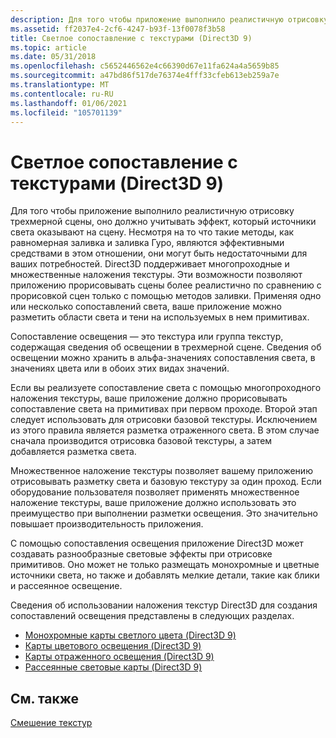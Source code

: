 ```yaml
---
description: Для того чтобы приложение выполнило реалистичную отрисовку трехмерной сцены, оно должно учитывать эффект, который источники света оказывают на сцену.
ms.assetid: ff2037e4-2cf6-4247-b93f-13f0078f3b58
title: Светлое сопоставление с текстурами (Direct3D 9)
ms.topic: article
ms.date: 05/31/2018
ms.openlocfilehash: c5652446562e4c66390d67e11fa624a4a5659b85
ms.sourcegitcommit: a47bd86f517de76374e4fff33cfeb613eb259a7e
ms.translationtype: MT
ms.contentlocale: ru-RU
ms.lasthandoff: 01/06/2021
ms.locfileid: "105701139"
---
```

# <a name="light-mapping-with-textures-direct3d-9"></a>Светлое сопоставление с текстурами (Direct3D 9)

Для того чтобы приложение выполнило реалистичную отрисовку трехмерной сцены, оно должно учитывать эффект, который источники света оказывают на сцену. Несмотря на то что такие методы, как равномерная заливка и заливка Гуро, являются эффективными средствами в этом отношении, они могут быть недостаточными для ваших потребностей. Direct3D поддерживает многопроходные и множественные наложения текстуры. Эти возможности позволяют приложению прорисовывать сцены более реалистично по сравнению с прорисовкой сцен только с помощью методов заливки. Применяя одно или несколько сопоставлений света, ваше приложение можно разметить области света и тени на используемых в нем примитивах.

Сопоставление освещения — это текстура или группа текстур, содержащая сведения об освещении в трехмерной сцене. Сведения об освещении можно хранить в альфа-значениях сопоставления света, в значениях цвета или в обоих этих видах значений.

Если вы реализуете сопоставление света с помощью многопроходного наложения текстуры, ваше приложение должно прорисовывать сопоставление света на примитивах при первом проходе. Второй этап следует использовать для отрисовки базовой текстуры. Исключением из этого правила является разметка отраженного света. В этом случае сначала производится отрисовка базовой текстуры, а затем добавляется разметка света.

Множественное наложение текстуры позволяет вашему приложению отрисовывать разметку света и базовую текстуру за один проход. Если оборудование пользователя позволяет применять множественное наложение текстуры, ваше приложение должно использовать это преимущество при выполнении разметки освещения. Это значительно повышает производительность приложения.

С помощью сопоставления освещения приложение Direct3D может создавать разнообразные световые эффекты при отрисовке примитивов. Оно может не только размещать монохромные и цветные источники света, но также и добавлять мелкие детали, такие как блики и рассеянное освещение.

Сведения об использовании наложения текстур Direct3D для создания сопоставлений освещения представлены в следующих разделах.

-   [Монохромные карты светлого цвета (Direct3D 9)](monochrome-light-maps.md)
-   [Карты цветового освещения (Direct3D 9)](color-light-maps.md)
-   [Карты отраженного освещения (Direct3D 9)](specular-light-maps.md)
-   [Рассеянные световые карты (Direct3D 9)](diffuse-light-maps.md)

## <a name="related-topics"></a>См. также

<dl> <dt>

[Смешение текстур](texture-blending.md)
</dt> </dl>

 

 



